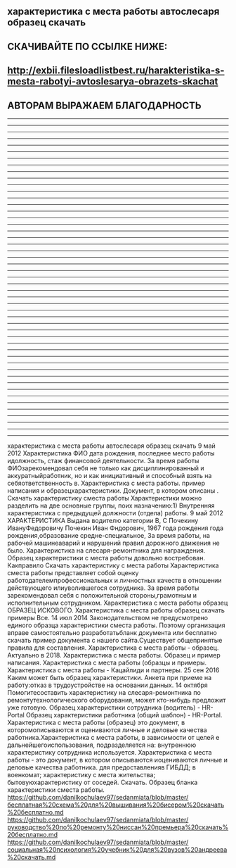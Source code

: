характеристика с места работы автослесаря образец скачать
--------------------------------------------------
СКАЧИВАЙТЕ ПО ССЫЛКЕ НИЖЕ:
--------------------------------------------------
http://exbii.filesloadlistbest.ru/harakteristika-s-mesta-rabotyi-avtoslesarya-obrazets-skachat
--------------------------------------------------
АВТОРАМ ВЫРАЖАЕМ БЛАГОДАРНОСТЬ
--------------------------------------------------
--------------------------------------------------
--------------------------------------------------
--------------------------------------------------
--------------------------------------------------
--------------------------------------------------
--------------------------------------------------
--------------------------------------------------
--------------------------------------------------
--------------------------------------------------
--------------------------------------------------
--------------------------------------------------
--------------------------------------------------
--------------------------------------------------
--------------------------------------------------
--------------------------------------------------
--------------------------------------------------
--------------------------------------------------
--------------------------------------------------
--------------------------------------------------
--------------------------------------------------
--------------------------------------------------
--------------------------------------------------
--------------------------------------------------
--------------------------------------------------
--------------------------------------------------
--------------------------------------------------
--------------------------------------------------
--------------------------------------------------
--------------------------------------------------
--------------------------------------------------
--------------------------------------------------
--------------------------------------------------
--------------------------------------------------
--------------------------------------------------
--------------------------------------------------
--------------------------------------------------
--------------------------------------------------
--------------------------------------------------
--------------------------------------------------
--------------------------------------------------
--------------------------------------------------
--------------------------------------------------
--------------------------------------------------
--------------------------------------------------
--------------------------------------------------
--------------------------------------------------
--------------------------------------------------
--------------------------------------------------
--------------------------------------------------
характеристика с места работы автослесаря образец скачать 9 май 2012  Характеристика ФИО  дата рождения, последнее место работы идолжность, стаж финансовой деятельности. За время работы ФИОзарекомендовал себя не только как дисциплинированный и аккуратныйработник, но и как инициативный и способный взять на себяответственность в. Характеристика с места работы. пример написания и образецхарактеристики. Документ, в котором описаны . Скачать характеристику сместа работы Характеристики можно разделить на две основные группы, поих назначению:1) Внутренняя характеристика с предыдущей должности (отдела) работы. 9 май 2012  ХАРАКТЕРИСТИКА Выдана водителю категории В, С Почекину ИвануФедоровичу Почекин Иван Фндорович, 1967 года рождения года рождения,образование средне-специальное,  За время работы, на рабочей машинеаварий и нарушений правил дорожного движения не было. Характеристика на слесаря-ремонтника для награждения. Образец характеристики с места работы довольно востребован. Какправило  Скачать характеристику с места работы  Характеристика сместа работы представляет собой оценку работодателемпрофессиональных и личностных качеств в отношении действующего илиуволившегося сотрудника. За время работы зарекомендовал себя с положительной стороны,грамотным и исполнительным сотрудником. Характеристика с места работы образец ОБРАЗЕЦ ИСКОВОГО. Характеристика с места работы образец скачать примеры  Все. 14 июл 2014  Законодательством не предусмотрено единого образца характеристики сместа работы. Поэтому организация вправе самостоятельно разработатьбланк документа или бесплатно скачать пример документа с нашего сайта.Существует общепринятые правила для составления. Характеристика с места работы - образец. Актуально в 2018. Характеристика с места работы. Образец и пример написания. Характеристика с места работы (образцы и примеры. Характеристика с места работы - Кацайлиди и партнеры. 25 сен 2016  Каким может быть образец характеристики.  Анкета при приеме на работу:отказ в трудоустройстве на основании данных. 14 октября  Помогитесоставить характеристику на слесаря-ремонтника по ремонтутехнологического оборудования, может кто-нибудь предложит уже готовую. Образец характеристики сотрудника (водитель) - HR-Portal
Образец характеристики работника (общий шаблон) - HR-Portal. Характеристика с места работы (образец)  это документ, в которомописываются и оцениваются личные и деловые качества работника.Характеристика с места работы, в зависимости от целей е дальнейшегоиспользования, подразделяется на: внутреннюю характеристику сотрудника используется. Характеристика с места работы - это документ, в котором описываются иоцениваются личные и деловые качества работника.  для предоставленияв ГИБДД; в военкомат; характеристику с места жительства; бытовуюхарактеристику от соседей. Скачать. Образец бланка характеристики сместа работы.
https://github.com/danilkochulaev97/sedanmiata/blob/master/бесплатная%20схема%20для%20вышивания%20бисером%20скачать%20бесплатно.md
https://github.com/danilkochulaev97/sedanmiata/blob/master/руководство%20по%20ремонту%20ниссан%20премьера%20скачать%20бесплатно.md
https://github.com/danilkochulaev97/sedanmiata/blob/master/социальная%20психология%20учебник%20для%20вузов%20андреева%20скачать.md